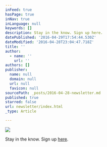 ```yaml
---
inFeed: true
hasPage: true
inNav: true
inLanguage: null
keywords: []
description: Stay in the know. Sign up here.
datePublished: '2016-04-29T17:54:44.530Z'
dateModified: '2016-04-28T23:04:47.718Z'
title: ''
author:
  - name: ''
    url: ''
authors: []
publisher:
  name: null
  domain: null
  url: null
  favicon: null
sourcePath: _posts/2016-04-28-newsletter.md
published: true
starred: false
url: newsletter/index.html
_type: Article

---
```

![](https://the-grid-user-content.s3-us-west-2.amazonaws.com/52e7a433-578f-4b8f-8469-21c84f636a3d.jpg)

Stay in the know. Sign up [here][0].

  


[0]: http://eepurl.com/bZDCmb